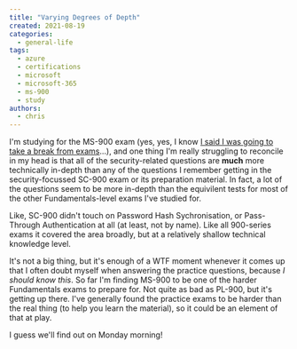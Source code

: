 ```yaml
---
title: "Varying Degrees of Depth"
created: 2021-08-19
categories: 
  - general-life
tags: 
  - azure
  - certifications
  - microsoft
  - microsoft-365
  - ms-900
  - study
authors: 
  - chris
---
```


I'm studying for the MS-900 exam (yes, yes, I know [I said I was going to take a break from exams](/2021/07/29/microsoft-certified-security-compliance-and-identity-fundamentals/)…), and one thing I'm really struggling to reconcile in my head is that all of the security-related questions are **much** more technically in-depth than any of the questions I remember getting in the security-focussed SC-900 exam or its preparation material. In fact, a lot of the questions seem to be more in-depth than the equivilent tests for most of the other Fundamentals-level exams I've studied for.

Like, SC-900 didn't touch on Password Hash Sychronisation, or Pass-Through Authentication at all (at least, not by name). Like all 900-series exams it covered the area broadly, but at a relatively shallow technical knowledge level.

It's not a big thing, but it's enough of a WTF moment whenever it comes up that I often doubt myself when answering the practice questions, because _I should know this_. So far I'm finding MS-900 to be one of the harder Fundamentals exams to prepare for. Not quite as bad as PL-900, but it's getting up there. I've generally found the practice exams to be harder than the real thing (to help you learn the material), so it could be an element of that at play.

I guess we'll find out on Monday morning!
